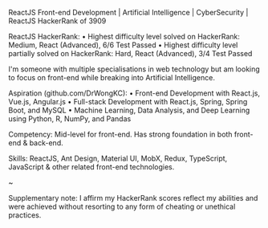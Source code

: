 ReactJS Front-end Development | Artificial Intelligence | CyberSecurity | ReactJS HackerRank of 3909

ReactJS HackerRank:
• Highest difficulty level solved on HackerRank: Medium, React (Advanced), 6/6 Test Passed
• Highest difficulty level partially solved on HackerRank: Hard, React (Advanced), 3/4 Test Passed

I'm someone with multiple specialisations in web technology but am looking to focus on front-end while breaking into Artificial Intelligence.

Aspiration (github.com/DrWongKC):
• Front-end Development with React.js, Vue.js, Angular.js
• Full-stack Development with React.js, Spring, Spring Boot, and MySQL
• Machine Learning, Data Analysis, and Deep Learning using Python, R, NumPy, and Pandas

Competency: Mid-level for front-end. Has strong foundation in both front-end & back-end.

Skills: ReactJS, Ant Design, Material UI, MobX, Redux, TypeScript, JavaScript & other related front-end technologies.

~

Supplementary note: I affirm my HackerRank scores reflect my abilities and were achieved without resorting to any form of cheating or unethical practices.
